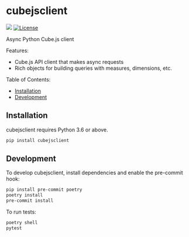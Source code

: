 # cubejsclient

[![](https://img.shields.io/pypi/v/cubejsclient.svg)](https://pypi.org/pypi/cubejsclient/) [![License](https://img.shields.io/badge/License-BSD%203--Clause-blue.svg)](https://opensource.org/licenses/BSD-3-Clause)

Async Python Cube.js client

Features:

- Cube.js API client that makes async requests
- Rich objects for building queries with measures, dimensions, etc.

Table of Contents:

- [Installation](#installation)
- [Development](#development)

## Installation

cubejsclient requires Python 3.6 or above.

```bash
pip install cubejsclient
```

## Development

To develop cubejsclient, install dependencies and enable the pre-commit hook:

```bash
pip install pre-commit poetry
poetry install
pre-commit install
```

To run tests:

```bash
poetry shell
pytest
```
